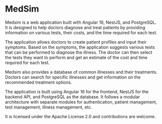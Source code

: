 # MedSim

Medsim is a web application built with Angular 16, NestJS, and PostgreSQL. It is designed to help doctors diagnose and treat patients by providing information on various tests, their costs, and the time required for each test.

The application allows doctors to create patient profiles and input their symptoms. Based on the symptoms, the application suggests various tests that can be performed to diagnose the illness. The doctor can then select the tests they want to perform and get an estimate of the cost and time required for each test.

Medsim also provides a database of common illnesses and their treatments. Doctors can search for specific illnesses and get information on the recommended treatment options.

The application is built using Angular 16 for the frontend, NestJS for the backend API, and PostgreSQL as the database. It follows a modular architecture with separate modules for authentication, patient management, test management, illness management, etc.

It is licensed under the Apache License 2.0 and contributions are welcome.
